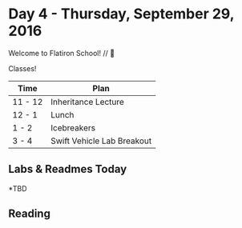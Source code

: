 # Day 4 - Thursday, September 29, 2016

Welcome to Flatiron School! // :blue_heart:

Classes!

Time        |   Plan   |
----------------|-------
11 - 12          | Inheritance Lecture
12 - 1    | Lunch
1 - 2     | Icebreakers
3 - 4     | Swift Vehicle Lab Breakout

## Labs & Readmes Today

  *TBD

## Reading



<br>

